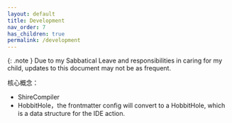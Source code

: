 ```yaml
---
layout: default
title: Development
nav_order: 7
has_children: true
permalink: /development
---
```


{: .note }
Due to my Sabbatical Leave and responsibilities in caring for my child, updates to this document may not be as frequent.

核心概念：

- ShireCompiler
- HobbitHole，the frontmatter config will convert to a HobbitHole, which is a data structure for the IDE action.


